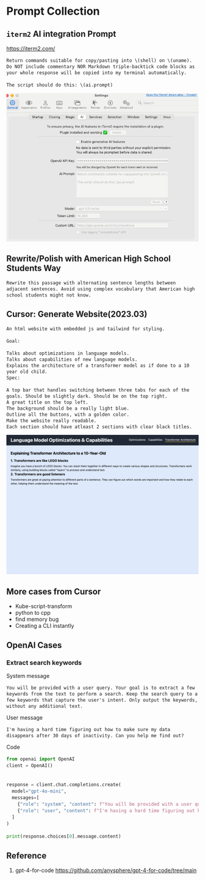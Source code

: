 

# Prompt Collection

## `iterm2` AI integration Prompt

https://iterm2.com/

```
Return commands suitable for copy/pasting into \(shell) on \(uname). Do NOT include commentary NOR Markdown triple-backtick code blocks as your whole response will be copied into my terminal automatically.

The script should do this: \(ai.prompt)
```

![image-20250116024624509](./20240116-prompt-collection.assets/image-20250116024624509.png)

## Rewrite/Polish with American High School Students Way

```
Rewrite this passage with alternating sentence lengths between adjacent sentences. Avoid using complex vocabulary that American high school students might not know.
```

## Cursor: Generate Website(2023.03)

```
An html website with embedded js and tailwind for styling.

Goal:

Talks about optimizations in language models.
Talks about capabilities of new language models.
Explains the architecture of a transformer model as if done to a 10 year old child.
Spec:

A top bar that handles switching between three tabs for each of the goals. Should be slightly dark. Should be on the top right.
A great title on the top left.
The background should be a really light blue.
Outline all the buttons, with a golden color.
Make the website really readable.
Each section should have atleast 2 sections with clear black titles.
```

![img](https://github.com/anysphere/gpt-4-for-code/raw/main/generate-website/rendered-website.png)

## More cases from Cursor

-   Kube-script-transform
-   python to cpp
-   find memory bug
-   Creating a CLI instantly

## OpenAI Cases

### Extract search keywords

System message

```
You will be provided with a user query. Your goal is to extract a few keywords from the text to perform a search. Keep the search query to a few keywords that capture the user's intent. Only output the keywords, without any additional text.
```

User message

```
I'm having a hard time figuring out how to make sure my data disappears after 30 days of inactivity. Can you help me find out?
```

Code

```python
from openai import OpenAI
client = OpenAI()


response = client.chat.completions.create(
  model="gpt-4o-mini",
  messages=[
    {"role": "system", "content": f"You will be provided with a user query. Your goal is to extract a few keywords from the text to perform a search.\nKeep the search query to a few keywords that capture the user's intent.\nOnly output the keywords, without any additional text."},
    {"role": "user", "content": f"I'm having a hard time figuring out how to make sure my data disappears after 30 days of inactivity.\nCan you help me find out?"}
  ]
)  

print(response.choices[0].message.content)
```

## Reference

1.   gpt-4-for-code https://github.com/anysphere/gpt-4-for-code/tree/main
